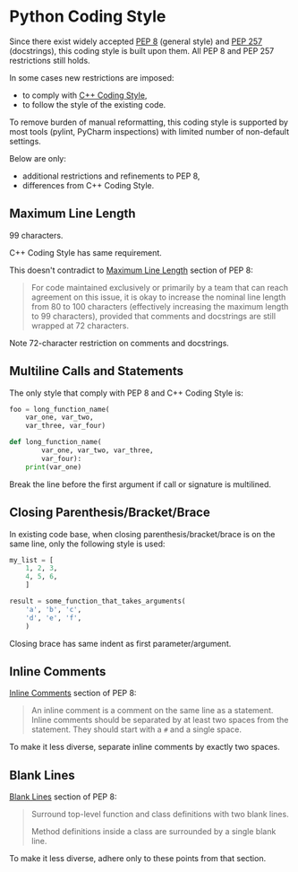 # Python Coding Style

Since there exist widely accepted
[PEP 8](https://www.python.org/dev/peps/pep-0008/) (general style) and
[PEP 257](https://www.python.org/dev/peps/pep-0257/) (docstrings),
this coding style is built upon them.
All PEP 8 and PEP 257 restrictions still holds.

In some cases new restrictions are imposed:
- to comply with
[C++ Coding Style](https://networkoptix.atlassian.net/wiki/spaces/SD/pages/44531791),
- to follow the style of the existing code.

To remove burden of manual reformatting,
this coding style is supported by most tools (pylint, PyCharm inspections)
with limited number of non-default settings.

Below are only:
- additional restrictions and refinements to PEP 8,
- differences from C++ Coding Style.

## Maximum Line Length

99 characters.

C++ Coding Style has same requirement.

This doesn't contradict to
[Maximum Line Length](https://www.python.org/dev/peps/pep-0008/#id19)
section of PEP 8:
> For code maintained exclusively or primarily by a team that can reach
agreement on this issue, it is okay to increase the nominal line length
from 80 to 100 characters (effectively increasing the maximum length to
99 characters), provided that comments and docstrings are still wrapped
at 72 characters.

Note 72-character restriction on comments and docstrings.

## Multiline Calls and Statements

The only style that comply with PEP 8 and C++ Coding Style is:
```python
foo = long_function_name(
    var_one, var_two,
    var_three, var_four)
```
```python
def long_function_name(
        var_one, var_two, var_three,
        var_four):
    print(var_one)
```

Break the line before the first argument
if call or signature is multilined.

## Closing Parenthesis/Bracket/Brace

In existing code base,
when closing parenthesis/bracket/brace is on the same line,
only the following style is used:
```python
my_list = [
    1, 2, 3,
    4, 5, 6,
    ]
```
```python
result = some_function_that_takes_arguments(
    'a', 'b', 'c',
    'd', 'e', 'f',
    )
```

Closing brace has same indent as first parameter/argument.

## Inline Comments

[Inline Comments](https://www.python.org/dev/peps/pep-0008/#id32)
section of PEP 8:
> An inline comment is a comment on the same line as a statement. Inline
comments should be separated by at least two spaces from the statement.
They should start with a `#` and a single space.

To make it less diverse, separate inline comments by exactly two spaces.

## Blank Lines

[Blank Lines](https://www.python.org/dev/peps/pep-0008/#id21)
section of PEP 8:
> Surround top-level function and class definitions with two blank lines.
>
> Method definitions inside a class are surrounded by a single blank line.

To make it less diverse, adhere only to these points from that section.
